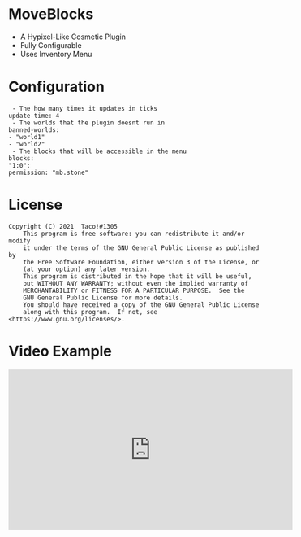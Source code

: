 # MoveBlocks

 - A Hypixel-Like Cosmetic Plugin
 - Fully Configurable
 - Uses Inventory Menu

# Configuration
```
 - The how many times it updates in ticks
update-time: 4
 - The worlds that the plugin doesnt run in
banned-worlds:
- "world1"
- "world2"
 - The blocks that will be accessible in the menu
blocks:
"1:0":
permission: "mb.stone"
```

# License
```
Copyright (C) 2021  Taco!#1305
    This program is free software: you can redistribute it and/or modify
    it under the terms of the GNU General Public License as published by
    the Free Software Foundation, either version 3 of the License, or
    (at your option) any later version.
    This program is distributed in the hope that it will be useful,
    but WITHOUT ANY WARRANTY; without even the implied warranty of
    MERCHANTABILITY or FITNESS FOR A PARTICULAR PURPOSE.  See the
    GNU General Public License for more details.
    You should have received a copy of the GNU General Public License
    along with this program.  If not, see <https://www.gnu.org/licenses/>.
```

# Video Example

<iframe width="560" height="315" src="https://www.youtube.com/embed/wXWqPyOijIE" title="YouTube video player" frameborder="0" allow="accelerometer; autoplay; clipboard-write; encrypted-media; gyroscope; picture-in-picture" allowfullscreen></iframe>
